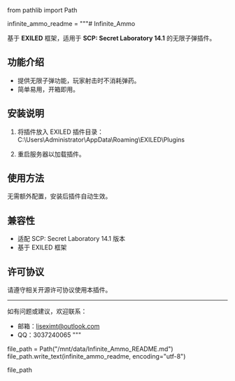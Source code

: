 from pathlib import Path

infinite_ammo_readme = """# Infinite_Ammo

基于 **EXILED** 框架，适用于 **SCP: Secret Laboratory 14.1** 的无限子弹插件。

## 功能介绍

- 提供无限子弹功能，玩家射击时不消耗弹药。
- 简单易用，开箱即用。

## 安装说明

1. 将插件放入 EXILED 插件目录：
C:\Users\Administrator\AppData\Roaming\EXILED\Plugins

2. 重启服务器以加载插件。

## 使用方法

无需额外配置，安装后插件自动生效。

## 兼容性

- 适配 SCP: Secret Laboratory 14.1 版本
- 基于 EXILED 框架

## 许可协议

请遵守相关开源许可协议使用本插件。

---

如有问题或建议，欢迎联系：

- 邮箱：liseximt@outlook.com  
- QQ：3037240065
"""

file_path = Path("/mnt/data/Infinite_Ammo_README.md")
file_path.write_text(infinite_ammo_readme, encoding="utf-8")

file_path
